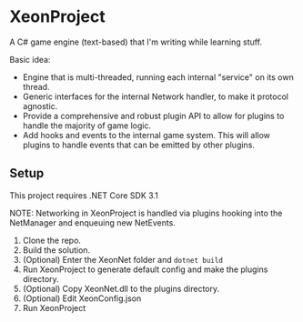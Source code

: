 # XeonProject
A C# game engine (text-based) that I'm writing while learning stuff.

Basic idea:
- Engine that is multi-threaded, running each internal "service" on its own thread.
- Generic interfaces for the internal Network handler, to make it protocol agnostic.
- Provide a comprehensive and robust plugin API to allow for plugins to handle the majority of game logic.
- Add hooks and events to the internal game system. This will allow plugins to handle events that can be emitted by other plugins.

## Setup
This project requires .NET Core SDK 3.1

NOTE: Networking in XeonProject is handled via plugins hooking into the NetManager and enqueuing new NetEvents.

1. Clone the repo.
2. Build the solution.
3. (Optional) Enter the XeonNet folder and `dotnet build`
4. Run XeonProject to generate default config and make the plugins directory.
5. (Optional) Copy XeonNet.dll to the plugins directory.
6. (Optional) Edit XeonConfig.json
7. Run XeonProject